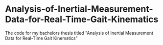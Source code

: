 # Analysis-of-Inertial-Measurement-Data-for-Real-Time-Gait-Kinematics
The code for my bachelors thesis titled "Analysis of Inertial Measurement Data for Real-Time Gait Kinematics"
